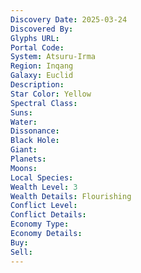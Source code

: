 ```yaml
---
Discovery Date: 2025-03-24
Discovered By:
Glyphs URL:
Portal Code:
System: Atsuru-Irma
Region: Inqang
Galaxy: Euclid
Description:
Star Color: Yellow
Spectral Class:
Suns:
Water:
Dissonance: 
Black Hole:
Giant:
Planets:
Moons:
Local Species:
Wealth Level: 3
Wealth Details: Flourishing
Conflict Level:
Conflict Details:
Economy Type: 
Economy Details: 
Buy:
Sell:
---
```

